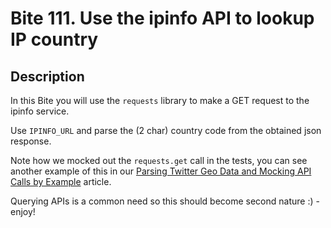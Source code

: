 # Bite 111. Use the ipinfo API to lookup IP country

## Description

In this Bite you will use the `requests` library to make a GET request to the ipinfo service.

Use `IPINFO_URL` and parse the (2 char) country code from the obtained json response.

Note how we mocked out the `requests.get` call in the tests, you can see another example of this in our [Parsing Twitter Geo Data and Mocking API Calls by Example](https://pybit.es/twitter-api-geodata-mocking.html) article.

Querying APIs is a common need so this should become second nature :) - enjoy!
